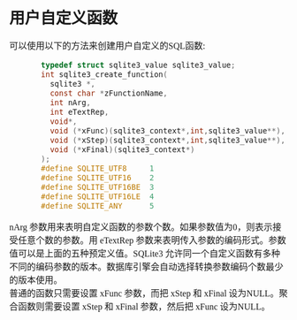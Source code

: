 # 用户自定义函数
<font face="微软雅黑" size="3px">

可以使用以下的方法来创建用户自定义的SQL函数:
```c
       typedef struct sqlite3_value sqlite3_value;
       int sqlite3_create_function(
         sqlite3 *,
         const char *zFunctionName,
         int nArg,
         int eTextRep,
         void*,
         void (*xFunc)(sqlite3_context*,int,sqlite3_value**),
         void (*xStep)(sqlite3_context*,int,sqlite3_value**),
         void (*xFinal)(sqlite3_context*)
       );
       #define SQLITE_UTF8     1
       #define SQLITE_UTF16    2
       #define SQLITE_UTF16BE  3
       #define SQLITE_UTF16LE  4
       #define SQLITE_ANY      5
```
nArg 参数用来表明自定义函数的参数个数。如果参数值为0，则表示接受任意个数的参数。用 eTextRep 参数来表明传入参数的编码形式。参数值可以是上面的五种预定义值。SQLite3 允许同一个自定义函数有多种不同的编码参数的版本。数据库引擎会自动选择转换参数编码个数最少的版本使用。  
普通的函数只需要设置 xFunc 参数，而把 xStep 和 xFinal 设为NULL。聚合函数则需要设置 xStep 和 xFinal 参数，然后把 xFunc 设为NULL。
